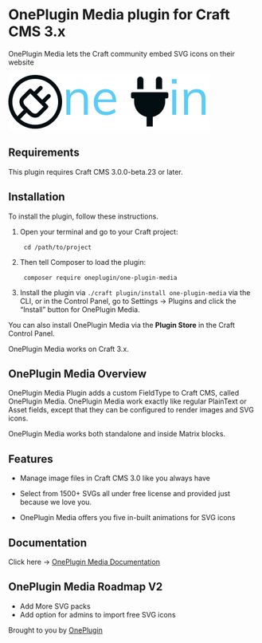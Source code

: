 # OnePlugin Media plugin for Craft CMS 3.x

OnePlugin Media lets the Craft community embed SVG icons on their website

![LOGO](resources/img/logo.svg)


## Requirements

This plugin requires Craft CMS 3.0.0-beta.23 or later.

## Installation

To install the plugin, follow these instructions.

1. Open your terminal and go to your Craft project:

        cd /path/to/project

2. Then tell Composer to load the plugin:

        composer require oneplugin/one-plugin-media

3. Install the plugin via `./craft plugin/install one-plugin-media` via the CLI, or in the Control Panel, go to Settings → Plugins and click the “Install” button for OnePlugin Media.

You can also install OnePlugin Media via the **Plugin Store** in the Craft Control Panel.

OnePlugin Media works on Craft 3.x.


## OnePlugin Media Overview

OnePlugin Media Plugin adds a custom FieldType to Craft CMS, called OnePlugin Media. OnePlugin Media work exactly like regular PlainText or Asset fields, except that they can be configured to render images and SVG icons.

OnePlugin Media works both standalone and inside Matrix blocks.

## Features

* Manage image files in Craft CMS 3.0 like you always have

* Select from 1500+ SVGs all under free license and provided just because we love you.

* OnePlugin Media offers you five in-built animations for SVG icons

## Documentation

Click here -> [OnePlugin Media Documentation](https://docs.oneplugin.co/docs/installation/)


## OnePlugin Media Roadmap V2

* Add More SVG packs
* Add option for admins to import free SVG icons

Brought to you by [OnePlugin](https://oneplugin.co/)
